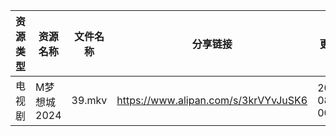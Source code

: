 | 资源类型 | 资源名称     | 文件名称   | 分享链接                                 | 更新时间                |
| ---- | -------- | ------ | ------------------------------------ | ------------------- |
| 电视剧  | M梦想城2024 | 39.mkv | https://www.alipan.com/s/3krVYvJuSK6 | 2024-08-08 00:06:00 |
